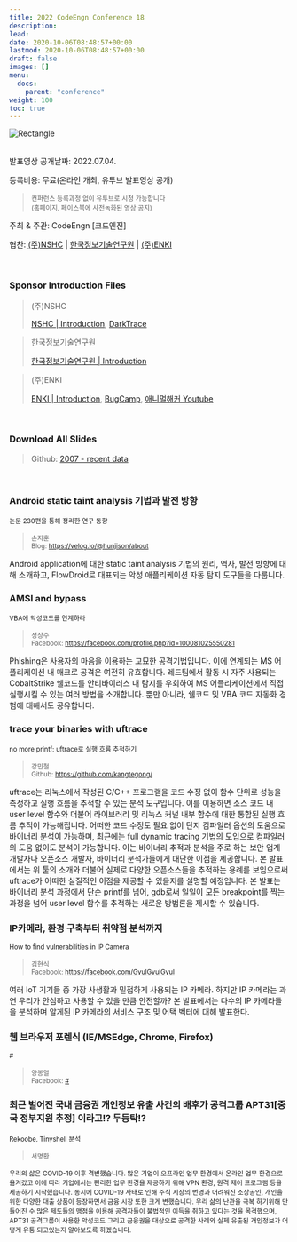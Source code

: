 ```yaml
---
title: 2022 CodeEngn Conference 18
description: 
lead: 
date: 2020-10-06T08:48:57+00:00
lastmod: 2020-10-06T08:48:57+00:00
draft: false
images: []
menu:
  docs:
    parent: "conference"
weight: 100
toc: true
---
```


<img class="img-fluid lazyload blur-up border-0" data-sizes=auto src=codeengn_conference_18_poster_2.png alt=Rectangle>
<br /><br />

발표영상 공개날짜: 2022.07.04. &nbsp;

등록비용: 무료(온라인 개최, 유투브 발표영상 공개) <br />
> <small>컨퍼런스 등록과정 없이 유투브로 시청 가능합니다<br />
> (홈페이지, 페이스북에 사전녹화된 영상 공지) </small>

주최 & 주관: CodeEngn [코드엔진] &nbsp;

협찬: <a href='https://nshc.net' target='_blank'>(주)NSHC</a> | <a href='http://www.kitri.re.kr' target='_blank'>한국정보기술연구원</a> | <a href='https://enki.co.kr' target='_blank'>(주)ENKI</a> &nbsp;

<br />


### Sponsor Introduction Files

> (주)NSHC
> 
> <a href='https://bit.ly/3An8K9V' target='_blank'>NSHC | Introduction</a>, <a href='https://bit.ly/36bLaPC' target='_blank'>DarkTrace</a>

> 한국정보기술연구원
> 
> <a href='https://bit.ly/369VPKz' target='_blank'>한국정보기술연구원 | Introduction</a>

> (주)ENKI
> 
> <a href='https://bit.ly/3An8K9V' target='_blank'>ENKI | Introduction</a>, <a href='https://bit.ly/36bLaPC' target='_blank'>BugCamp</a>, <a href='https://bit.ly/3mWQTRE' target='_blank'>애니멀해커 Youtube</a>

<br />

### Download All Slides

> Github: <a href='https://github.com/codeengn/codeengn-conference' target='_blank'>2007 - recent data</a>

<br />

### Android static taint analysis 기법과 발전 방향
<small>논문 230편을 통해 정리한 연구 동향</small>

> <small>손지훈 <br />
> Blog: <a href='https://velog.io/@hunjison/about' target='_blank'>https://velog.io/@hunjison/about</a></small>

Android application에 대한 static taint analysis 기법의 원리, 역사, 발전 방향에 대해 소개하고, FlowDroid로 대표되는 악성 애플리케이션 자동 탐지 도구들을 다룹니다.

### AMSI and bypass
<small>VBA에 악성코드를 연계하라</small>

> <small>정상수 <br />
> Facebook: <a href='https://facebook.com/profile.php?id=100081025550281' target='_blank'>https://facebook.com/profile.php?id=100081025550281</a></small>

Phishing은 사용자의 마음을 이용하는 교묘한 공격기법입니다. 이에 연계되는 MS 어플리케이션 내 매크로 공격은 여전히 유효합니다. 레드팀에서 활동 시 자주 사용되는 CobaltStrike 쉘코드를 안티바이러스 내 탐지를 우회하여 MS 어플리케이션에서 직접 실행시킬 수 있는 여러 방법을 소개합니다. 뿐만 아니라, 쉘코드 및 VBA 코드 자동화 경험에 대해서도 공유합니다.

### trace your binaries with uftrace
<small>no more printf: uftrace로 실행 흐름 추적하기</small>

> <small>강민철 <br />
> Github: <a href='https://github.com/kangtegong/' target='_blank'>https://github.com/kangtegong/</a></small>

uftrace는 리눅스에서 작성된 C/C++ 프로그램을 코드 수정 없이 함수 단위로 성능을 측정하고 실행 흐름을 추적할 수 있는 분석 도구입니다.
이를 이용하면 소스 코드 내 user level 함수와 더불어 라이브러리 및 리눅스 커널 내부 함수에 대한 통합된 실행 흐름 추적이 가능해집니다. 
어떠한 코드 수정도 필요 없이 단지 컴파일러 옵션의 도움으로 바이너리 분석이 가능하며, 최근에는 full dynamic tracing 기법의 도입으로 컴파일러의 도움 없이도 분석이 가능합니다.
이는 바이너리 추적과 분석을 주로 하는 보안 업계 개발자나 오픈소스 개발자, 바이너리 분석가들에게 대단한 이점을 제공합니다.
본 발표에서는 위 툴의 소개와 더불어 실제로 다양한 오픈소스들을 추적하는 용례를 보임으로써 uftrace가 어떠한 실질적인 이점을 제공할 수 있을지를 설명할 예정입니다. 
본 발표는 바이너리 분석 과정에서 단순 printf를 넘어, gdb로써 일일이 모든 breakpoint를 찍는 과정을 넘어 user level 함수를 추적하는 새로운 방법론을 제시할 수 있습니다.

### IP카메라, 환경 구축부터 취약점 분석까지
<small>How to find vulnerabilities in IP Camera</small>

> <small>김현식 <br />
> Facebook: <a href='https://facebook.com/GyulGyulGyul' target='_blank'>https://facebook.com/GyulGyulGyul</a></small>

여러 IoT 기기들 중 가장 사생활과 밀접하게 사용되는 IP 카메라. 하지만 IP 카메라는 과연 우리가 안심하고 사용할 수 있을 만큼 안전할까? 본 발표에서는 다수의 IP 카메라들을 분석하며 알게된 IP 카메라의 서비스 구조 및 어택 벡터에 대해 발표한다.


### 웹 브라우저 포렌식 (IE/MSEdge, Chrome, Firefox)
<small>#</small>

> <small>양봉열 <br />
> Facebook: <a href='https://#' target='_blank'>#</a></small>


### 최근 벌어진 국내 금융권 개인정보 유출 사건의 배후가 공격그룹 APT31[중국 정부지원 추정] 이라고!? 두둥탁!?

<small>Rekoobe, Tinyshell 분석</small>

> <small>서명환 <br />

우리의 삶은 COVID-19 이후 격변했습니다. 많은 기업이 오프라인 업무 환경에서 온라인 업무 환경으로 옮겨갔고 이에 따라 기업에서는 편리한 업무 환경을 제공하기 위해 VPN 환경, 원격 제어 프로그램 등을 제공하기 시작했습니다. 동시에 COVID-19 사태로 인해 주식 시장의 번영과 어려워진 소상공인, 개인을 위한 다양한 대출 상품이 등장하면서 금융 시장 또한 크게 변했습니다. 우리 삶의 난관을 극복 하기위해 만들어진 수 많은 제도들의 맹점을 이용해 공격자들이 불법적인 이득을 취하고 있다는 것을 목격했으며, APT31 공격그룹이 사용한 악성코드 그리고 금융권을 대상으로 공격한 사례와 실제 유출된 개인정보가 어떻게 유통 되고있는지 알아보도록 하겠습니다.

<br /><br />

